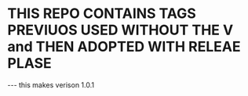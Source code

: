 # THIS REPO CONTAINS TAGS PREVIUOS USED WITHOUT THE V and THEN ADOPTED WITH RELEAE PLASE 

--- this makes verison 1.0.1